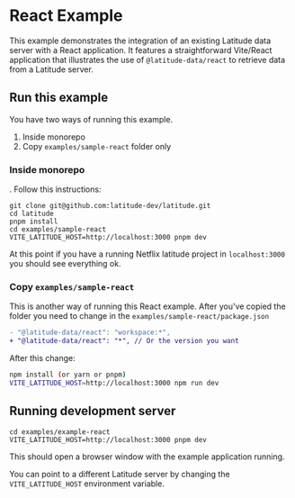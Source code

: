 # React Example
This example demonstrates the integration of an existing Latitude data server with a React application. It features a straightforward Vite/React application that illustrates the use of `@latitude-data/react` to retrieve data from a Latitude server.

## Run this example
You have two ways of running this example.
1. Inside monorepo
2. Copy `examples/sample-react` folder only


### Inside monorepo
. Follow this instructions:
```
git clone git@github.com:latitude-dev/latitude.git
cd latitude
pnpm install
cd examples/sample-react
VITE_LATITUDE_HOST=http://localhost:3000 pnpm dev
```
At this point if you have a running Netflix latitude project in `localhost:3000`
you should see everything ok.

### Copy `examples/sample-react`
This is another way of running this React example. After you've copied the folder you need to change in the `examples/sample-react/package.json`

```diff
- "@latitude-data/react": "workspace:*",
+ "@latitude-data/react": "*", // Or the version you want
```

After this change:
```bash
npm install (or yarn or pnpm)
VITE_LATITUDE_HOST=http://localhost:3000 npm run dev
```

## Running development server
```
cd examples/example-react
VITE_LATITUDE_HOST=http://localhost:3000 pnpm dev
```

This should open a browser window with the example application running.

You can point to a different Latitude server by changing the `VITE_LATITUDE_HOST` environment variable.
